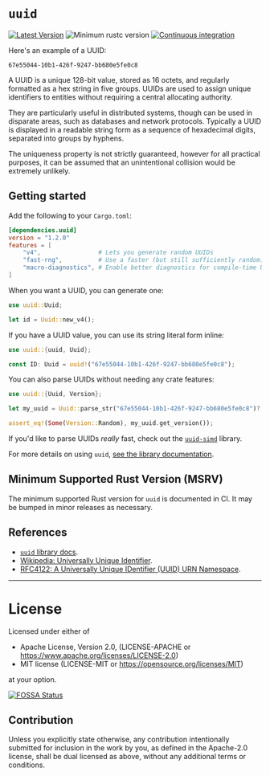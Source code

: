 # `uuid`

[![Latest Version](https://img.shields.io/crates/v/uuid.svg)](https://crates.io/crates/uuid)
![Minimum rustc version](https://img.shields.io/badge/rustc-1.46.0+-yellow.svg)
[![Continuous integration](https://github.com/uuid-rs/uuid/actions/workflows/ci.yml/badge.svg)](https://github.com/uuid-rs/uuid/actions/workflows/ci.yml)

Here's an example of a UUID:

```text
67e55044-10b1-426f-9247-bb680e5fe0c8
```

A UUID is a unique 128-bit value, stored as 16 octets, and regularly
formatted as a hex string in five groups. UUIDs are used to assign unique
identifiers to entities without requiring a central allocating authority.

They are particularly useful in distributed systems, though can be used in
disparate areas, such as databases and network protocols.  Typically a UUID
is displayed in a readable string form as a sequence of hexadecimal digits,
separated into groups by hyphens.

The uniqueness property is not strictly guaranteed, however for all
practical purposes, it can be assumed that an unintentional collision would
be extremely unlikely.

## Getting started

Add the following to your `Cargo.toml`:

```toml
[dependencies.uuid]
version = "1.2.0"
features = [
    "v4",                # Lets you generate random UUIDs
    "fast-rng",          # Use a faster (but still sufficiently random) RNG
    "macro-diagnostics", # Enable better diagnostics for compile-time UUIDs
]
```

When you want a UUID, you can generate one:

```rust
use uuid::Uuid;

let id = Uuid::new_v4();
```

If you have a UUID value, you can use its string literal form inline:

```rust
use uuid::{uuid, Uuid};

const ID: Uuid = uuid!("67e55044-10b1-426f-9247-bb680e5fe0c8");
```

You can also parse UUIDs without needing any crate features:

```rust
use uuid::{Uuid, Version};

let my_uuid = Uuid::parse_str("67e55044-10b1-426f-9247-bb680e5fe0c8")?;

assert_eq!(Some(Version::Random), my_uuid.get_version());
```

If you'd like to parse UUIDs _really_ fast, check out the [`uuid-simd`](https://github.com/nugine/uuid-simd)
library.

For more details on using `uuid`, [see the library documentation](https://docs.rs/uuid/1.2.0/uuid).

## Minimum Supported Rust Version (MSRV)

The minimum supported Rust version for `uuid` is documented in
CI. It may be bumped in minor releases as necessary.

## References

* [`uuid` library docs](https://docs.rs/uuid/1.2.0/uuid).
* [Wikipedia: Universally Unique Identifier](http://en.wikipedia.org/wiki/Universally_unique_identifier).
* [RFC4122: A Universally Unique IDentifier (UUID) URN Namespace](http://tools.ietf.org/html/rfc4122).

---
# License

Licensed under either of

* Apache License, Version 2.0, (LICENSE-APACHE or https://www.apache.org/licenses/LICENSE-2.0)
* MIT license (LICENSE-MIT or https://opensource.org/licenses/MIT)

at your option.


[![FOSSA Status](https://app.fossa.com/api/projects/git%2Bgithub.com%2Fuuid-rs%2Fuuid.svg?type=large)](https://app.fossa.com/projects/git%2Bgithub.com%2Fuuid-rs%2Fuuid?ref=badge_large)

## Contribution

Unless you explicitly state otherwise, any contribution intentionally submitted
for inclusion in the work by you, as defined in the Apache-2.0 license, shall
be dual licensed as above, without any additional terms or conditions.